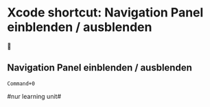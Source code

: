 # Xcode shortcut: Navigation Panel einblenden / ausblenden
🚀

## Navigation Panel einblenden / ausblenden

`Command+0`

#nur learning unit#